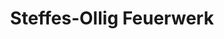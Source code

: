---
title: "Steffes-Ollig Feuerwerk"
url: /muellenbach/steffes-ollig-feuerwerk/
shop: Pyrotechnik
---